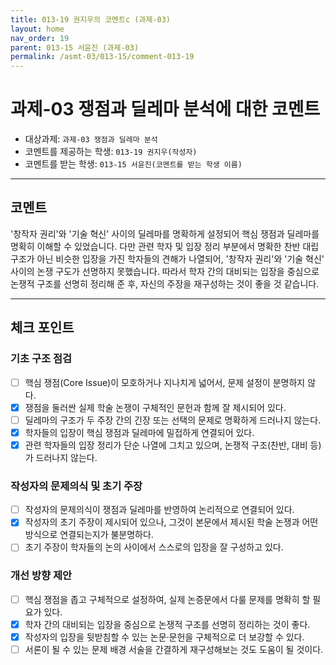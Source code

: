 ```yaml
---
title: 013-19 권지우의 코멘트c (과제-03) 
layout: home
nav_order: 19
parent: 013-15 서윤진 (과제-03)
permalink: /asmt-03/013-15/comment-013-19
---
```


# 과제-03 쟁점과 딜레마 분석에 대한 코멘트

- 대상과제: `과제-03 쟁점과 딜레마 분석`
- 코멘트를 제공하는 학생: `013-19 권지우(작성자)` 
- 코멘트를 받는 학생: `013-15 서윤진(코멘트를 받는 학생 이름)` 

---

## 코멘트

'창작자 권리'와 '기술 혁신' 사이의 딜레마를 명확하게 설정되어 핵심 쟁점과 딜레마를 명확히 이해할 수 있었습니다. 다만 관련 학자 및 입장 정리 부분에서 명확한 찬반 대립 구조가 아닌 비슷한 입장을 가진 학자들의 견해가 나열되어, '창작자 권리'와 '기술 혁신' 사이의 논쟁 구도가 선명하지 못했습니다. 따라서 학자 간의 대비되는 입장을 중심으로 논쟁적 구조를 선명히 정리해 준 후, 자신의 주장을 재구성하는 것이 좋을 것 같습니다. 

---

## 체크 포인트

### **기초 구조 점검**
- [ ] 핵심 쟁점(Core Issue)이 모호하거나 지나치게 넓어서, 문제 설정이 분명하지 않다.
- [x] 쟁점을 둘러싼 실제 학술 논쟁이 구체적인 문헌과 함께 잘 제시되어 있다.
- [ ] 딜레마의 구조가 두 주장 간의 긴장 또는 선택의 문제로 명확하게 드러나지 않는다.
- [x] 학자들의 입장이 핵심 쟁점과 딜레마에 밀접하게 연결되어 있다.
- [x] 관련 학자들의 입장 정리가 단순 나열에 그치고 있으며, 논쟁적 구조(찬반, 대비 등)가 드러나지 않는다.

### **작성자의 문제의식 및 초기 주장**
- [ ] 작성자의 문제의식이 쟁점과 딜레마를 반영하여 논리적으로 연결되어 있다.
- [x] 작성자의 초기 주장이 제시되어 있으나, 그것이 본문에서 제시된 학술 논쟁과 어떤 방식으로 연결되는지가 불분명하다.
- [ ] 초기 주장이 학자들의 논의 사이에서 스스로의 입장을 잘 구성하고 있다.

### **개선 방향 제안**
- [ ] 핵심 쟁점을 좁고 구체적으로 설정하여, 실제 논증문에서 다룰 문제를 명확히 할 필요가 있다.
- [x] 학자 간의 대비되는 입장을 중심으로 논쟁적 구조를 선명히 정리하는 것이 좋다.
- [x] 작성자의 입장을 뒷받침할 수 있는 논문·문헌을 구체적으로 더 보강할 수 있다.
- [ ] 서론이 될 수 있는 문제 배경 서술을 간결하게 재구성해보는 것도 도움이 될 것이다.